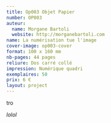 ```yaml
---
title: Op003 Objet Papier
number: OP003
auteur:
  name: Morgane Bartoli
  website: http://morganebartoli.com
name: La numérisation tue l'image
cover-image: op003-cover
format: 100 x 160 mm
nb-pages: 44 pages
reliure: Dos carré collé
impression: Numérique quadri
exemplaires: 50
prix: 6 €
layout: project
---
```


tro

*lolol*
